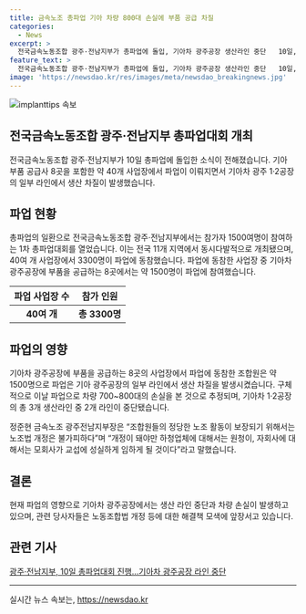 ```yaml
---
title: 금속노조 총파업 기아 차량 800대 손실에 부품 공급 차질
categories:
  - News
excerpt: >
  전국금속노동조합 광주·전남지부가 총파업에 돌입, 기아차 광주공장 생산라인 중단   10일, 광주 진곡산단에서 노동조합원 1500여명의 참여로 총파업대회가 개최되었고, 40여 개 사업장에서 3300명이 파업 참가. 기아차 광주공장에 부품을 공급하는 8곳의 공장도 파업에 동참, 약 1500명의 조합원이 파업에 참여했다. 10일 오전부터 오후까지 파업이 진행돼 기아 광주공장 공정에 차질이 빚어졌으며, 기아는 파업으로 약 700~800대의 차량 손실을 입었다. 
feature_text: >
  전국금속노동조합 광주·전남지부가 총파업에 돌입, 기아차 광주공장 생산라인 중단   10일, 광주 진곡산단에서 노동조합원 1500여명의 참여로 총파업대회가 개최되었고, 40여 개 사업장에서 3300명이 파업 참가. 기아차 광주공장에 부품을 공급하는 8곳의 공장도 파업에 동참, 약 1500명의 조합원이 파업에 참여했다. 10일 오전부터 오후까지 파업이 진행돼 기아 광주공장 공정에 차질이 빚어졌으며, 기아는 파업으로 약 700~800대의 차량 손실을 입었다. 
image: 'https://newsdao.kr/res/images/meta/newsdao_breakingnews.jpg'
---
```


<p><img src="https://newsdao.kr/res/images/meta/newsdao_breakingnews.jpg" alt="implanttips 속보" /></p>

<h2 data-ke-size="size32">전국금속노동조합 광주·전남지부 총파업대회 개최</h2>

<p>전국금속노동조합 광주·전남지부가 10일 총파업에 돌입한 소식이 전해졌습니다. 기아 부품 공급사 8곳을 포함한 약 40개 사업장에서 파업이 이뤄지면서 기아차 광주 1·2공장의 일부 라인에서 생산 차질이 발생했습니다. </p>

<h2 data-ke-size="size26">파업 현황</h2>

<p data-ke-size="size16">총파업의 일환으로 전국금속노동조합 광주·전남지부에서는 참가자 1500여명이 참여하는 1차 총파업대회를 열었습니다. 이는 전국 11개 지역에서 동시다발적으로 개최됐으며, 40여 개 사업장에서 3300명이 파업에 동참했습니다. 파업에 동참한 사업장 중 기아차 광주공장에 부품을 공급하는 8곳에서는 약 1500명이 파업에 참여했습니다.</p>

<table>
    <thead>
        <tr>
            <th style="text-align: center;">파업 사업장 수</th>
            <th style="text-align: center;">참가 인원</th>
        </tr>
    </thead>
    <tbody>
        <tr>
            <td style="text-align: center;"><b>40여 개</b></td>
            <td style="text-align: center;"><b>총 3300명</b></td>
        </tr>
    </tbody>
</table>

<h2 data-ke-size="size26">파업의 영향</h2>

<p data-ke-size="size16">기아차 광주공장에 부품을 공급하는 8곳의 사업장에서 파업에 동참한 조합원은 약 1500명으로 파업은 기아 광주공장의 일부 라인에서 생산 차질을 발생시켰습니다. 구체적으로 이날 파업으로 차량 700~800대의 손실을 본 것으로 추정되며, 기아차 1·2공장의 총 3개 생산라인 중 2개 라인이 중단됐습니다.</p>

<p data-ke-size="size16">정준현 금속노조 광주전남지부장은 “조합원들의 정당한 노조 활동이 보장되기 위해서는 노조법 개정은 불가피하다”며 “개정이 돼야만 하청업체에 대해서는 원청이, 자회사에 대해서는 모회사가 교섭에 성실하게 임하게 될 것이다”라고 말했습니다.</p>

<h2 data-ke-size="size26">결론</h2>

<p data-ke-size="size16">현재 파업의 영향으로 기아차 광주공장에서는 생산 라인 중단과 차량 손실이 발생하고 있으며, 관련 당사자들은 노동조합법 개정 등에 대한 해결책 모색에 앞장서고 있습니다.</p>

<h2 data-ke-size="size26">관련 기사</h2>

<p data-ke-size="size16"><a href='https://news.naver.com/main/read.nhn?mode=LSD&mid=sec&oid=366&aid=0000847783'>광주·전남지부, 10일 총파업대회 진행…기아차 광주공장 라인 중단</a></p>

<p><hr></p>
실시간 뉴스 속보는, <a href="https://newsdao.kr" rel="dofollow">https://newsdao.kr</a>


